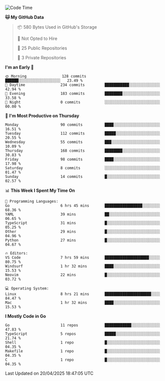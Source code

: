 <!--START_SECTION:waka-->
![Code Time](http://img.shields.io/badge/Code%20Time-1%2C188%20hrs%2052%20mins-blue)

**🐱 My GitHub Data** 

> 📦 580 Bytes Used in GitHub's Storage 
 > 
> 🚫 Not Opted to Hire
 > 
> 📜 25 Public Repositories 
 > 
> 🔑 3 Private Repositories 
 > 
**I'm an Early 🐤** 

```text
🌞 Morning                128 commits         ██████░░░░░░░░░░░░░░░░░░░   23.49 % 
🌆 Daytime                234 commits         ███████████░░░░░░░░░░░░░░   42.94 % 
🌃 Evening                183 commits         ████████░░░░░░░░░░░░░░░░░   33.58 % 
🌙 Night                  0 commits           ░░░░░░░░░░░░░░░░░░░░░░░░░   00.00 % 
```
📅 **I'm Most Productive on Thursday** 

```text
Monday                   90 commits          ████░░░░░░░░░░░░░░░░░░░░░   16.51 % 
Tuesday                  112 commits         █████░░░░░░░░░░░░░░░░░░░░   20.55 % 
Wednesday                55 commits          ███░░░░░░░░░░░░░░░░░░░░░░   10.09 % 
Thursday                 168 commits         ████████░░░░░░░░░░░░░░░░░   30.83 % 
Friday                   98 commits          ████░░░░░░░░░░░░░░░░░░░░░   17.98 % 
Saturday                 8 commits           ░░░░░░░░░░░░░░░░░░░░░░░░░   01.47 % 
Sunday                   14 commits          █░░░░░░░░░░░░░░░░░░░░░░░░   02.57 % 
```


📊 **This Week I Spent My Time On** 

```text
💬 Programming Languages: 
Go                       6 hrs 45 mins       █████████████████░░░░░░░░   68.36 % 
YAML                     39 mins             ██░░░░░░░░░░░░░░░░░░░░░░░   06.65 % 
TypeScript               31 mins             █░░░░░░░░░░░░░░░░░░░░░░░░   05.25 % 
Other                    29 mins             █░░░░░░░░░░░░░░░░░░░░░░░░   04.96 % 
Python                   27 mins             █░░░░░░░░░░░░░░░░░░░░░░░░   04.67 % 

🔥 Editors: 
VS Code                  7 hrs 59 mins       ████████████████████░░░░░   80.75 % 
Windsurf                 1 hr 32 mins        ████░░░░░░░░░░░░░░░░░░░░░   15.53 % 
Neovim                   22 mins             █░░░░░░░░░░░░░░░░░░░░░░░░   03.72 % 

💻 Operating System: 
Linux                    8 hrs 21 mins       █████████████████████░░░░   84.47 % 
Mac                      1 hr 32 mins        ████░░░░░░░░░░░░░░░░░░░░░   15.53 % 
```

**I Mostly Code in Go** 

```text
Go                       11 repos            ████████████░░░░░░░░░░░░░   47.83 % 
TypeScript               5 repos             █████░░░░░░░░░░░░░░░░░░░░   21.74 % 
Shell                    1 repo              █░░░░░░░░░░░░░░░░░░░░░░░░   04.35 % 
Makefile                 1 repo              █░░░░░░░░░░░░░░░░░░░░░░░░   04.35 % 
C                        1 repo              █░░░░░░░░░░░░░░░░░░░░░░░░   04.35 % 
```




 Last Updated on 20/04/2025 18:47:05 UTC
<!--END_SECTION:waka-->
